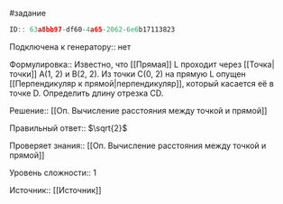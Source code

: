 #задание

```javascript
ID:: 63a8bb97-df60-4a65-2062-6e6b17113823
```

Подключена к генератору:: нет

Формулировка:: Известно, что [[Прямая]] L проходит через [[Точка|точки]] A(1, 2) и B(2, 2). Из точки C(0, 2) на прямую L опущен [[Перпендикуляр к прямой|перпендикуляр]], который касается её в точке D. Определить длину отрезка CD.

Решение:: [[Оп. Вычисление расстояния между точкой и прямой]]

Правильный ответ:: $\sqrt{2}$

Проверяет знания:: [[Оп. Вычисление расстояния между точкой и прямой]]

Уровень сложности:: 1

Источник:: [[Источник]]